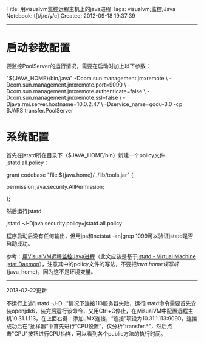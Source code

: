 Title: 用visualvm监控远程主机上的java进程
Tags: visualvm;监控;Java
Notebook: t[t/j/o/y/c]
Created: 2012-09-18 19:37:39

------

# 启动参数配置

 

要监控PoolServer的运行情况，需要在启动时加上以下参数：

 "${JAVA_HOME}/bin/java" -Dcom.sun.management.jmxremote \ 
 -Dcom.sun.management.jmxremote.port=9090 \ 
 -Dcom.sun.management.jmxremote.authenticate=false \ 
 -Dcom.sun.management.jmxremote.ssl=false \ 
 -Djava.rmi.server.hostname=10.0.2.47 \ 
 -Dservice_name=godu-3.0 -cp $JARS transfer.PoolServer 

 

# 系统配置

 

首先在jstatd所在目录下（$JAVA_HOME/bin）新建一个policy文件jstatd.all.policy：

grant codebase "file:${java.home}/../lib/tools.jar" {

 permission java.security.AllPermission;

};

 

然后运行jstatd：

 jstatd -J-Djava.security.policy=jstatd.all.policy

程序启动后没有任何输出，但用jps和netstat -an|grep 1099可以验证jstatd是否启动成功。

 

参考：[用VisualVM远程监控Java进程]（此文应该是基于[jstatd - Virtual Machine jstat Daemon]），注意其中的policy文件的写法，不要把${java.home}误写成${java_home}，因为这不是环境变量。

 
[用VisualVM远程监控Java进程]: http://liwenqiu.github.com/blog/2012/02/22/use-visualvm-monitor-remote-java/ 


[jstatd - Virtual Machine jstat Daemon]: http://docs.oracle.com/javase/6/docs/technotes/tools/share/jstatd.html 

 

------

 

2013-02-22更新

不运行上述"jstatd -J-D..."情况下连接113服务器失败，运行jstatd命令需要首先安装openjdk6，装完后运行该命令，又用Ctrl+C停止，在jVisualVM中配置远程主机10.31.1.113，在上面右键：添加JMX连接，“连接”项设为10.31.1.113:9090，连接成功后在“抽样器”中首先进行“CPU设置”，仅分析"transfer.*"，然后点击"CPU"按钮进行CPU抽样，可以看到各个public方法的执行时间。